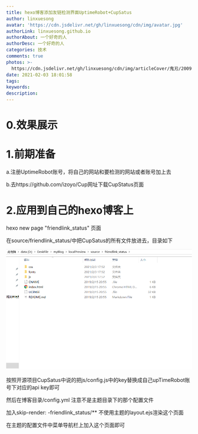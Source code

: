 ```yaml
---
title: hexo博客添加友链检测界面UptimeRobot+CupSatus
author: linxuesong
avatar: 'https://cdn.jsdelivr.net/gh/linxuesong/cdn/img/avatar.jpg'
authorLink: linxuesong.github.io
authorAbout: 一个好奇的人
authorDesc: 一个好奇的人
categories: 技术
comments: true
photos: >-
  https://cdn.jsdelivr.net/gh/linxuesong/cdn/img/articleCover/鬼刃/200929110029-3-1200.jpg
date: 2021-02-03 18:01:58
tags:
keywords:
description:
---
```


# 0.效果展示

# 1.前期准备

a.注册UptimeRobot账号，将自己的网站和要检测的网站或者账号加上去

b.去https://github.com/izoyo/Cup网址下载CupStatus页面

# 2.应用到自己的hexo博客上

hexo new page "friendlink_status" 页面

在source/friendlink_status/中把CupSatus的所有文件放进去，目录如下

![image-20210203180642121](https://raw.githubusercontent.com/linxuesong/TyporaPictures/master/img/20210203180649.png)

按照开源项目CupSatus中说的把js/config.js中的key替换成自己upTimeRobot账号下对应的api key即可





然后在博客目录/config.yml  注意不是主题目录下的那个配置文件

加入skip-render:   -friendlink_status/**  不使用主题的layout.ejs渲染这个页面

在主题的配置文件中菜单导航栏上加入这个页面即可